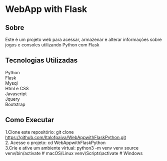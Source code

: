 # WebApp with Flask

## Sobre
Este é um projeto web para acessar, armazenar  e alterar informações sobre jogos e consoles utilizando Python com Flask

##  Tecnologias Utilizadas
Python     
Flask  
Mysql  
Html e CSS  
Javascript  
Jquery  
Bootstrap  

## Como Executar
1.Clone este repositório:
git clone https://github.com/Italofpaiva/WebAppwithFlaskPython.git  
2. Acesse o projeto:
cd WebAppwithFlaskPython  
3.Crie e ative um ambiente virtual:
python3 -m venv venv
source venv/bin/activate  # macOS/Linux
venv\Scripts\activate     # Windows
